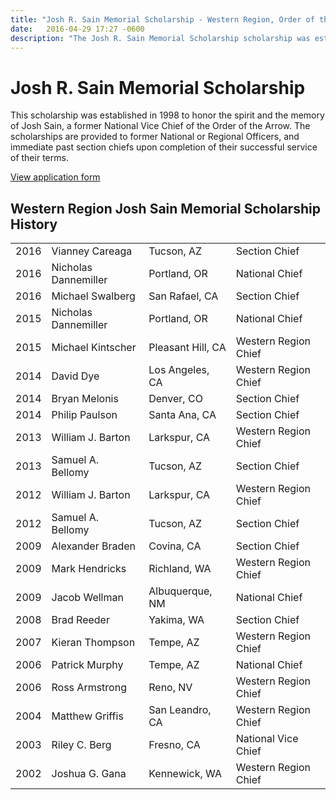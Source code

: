 ```yaml
---
title: "Josh R. Sain Memorial Scholarship - Western Region, Order of the Arrow, Boy Scouts of America"
date:   2016-04-29 17:27 -0600
description: "The Josh R. Sain Memorial Scholarship scholarship was established in 1998 to honor the spirit and the memory of Josh Sain, a former National Vice Chief of the Order of the Arrow."
---
```


# Josh R. Sain Memorial Scholarship

This scholarship was established in 1998 to honor the spirit and the memory of Josh Sain, a former National Vice Chief of the Order of the Arrow. The scholarships are provided to former National or Regional Officers, and immediate past section chiefs upon completion of their successful service of their terms.

<a href="http://www.oa-bsa.org/pages/content/printable-forms" target="_blank" class="btn btn-default btn-block"><i class="fa fa-external-link"></i> View application form</a>

## Western Region Josh Sain Memorial Scholarship History

<table class="table table-striped">
  <tbody>
    <tr>
      <td>2016</td>
      <td>Vianney Careaga</td>
      <td>Tucson, AZ</td>
      <td>Section Chief</td>
    </tr>
    <tr>
      <td>2016</td>
      <td>Nicholas Dannemiller</td>
      <td>Portland, OR</td>
      <td>National Chief</td>
    </tr>
    <tr>
      <td>2016</td>
      <td>Michael Swalberg</td>
      <td>San Rafael, CA</td>
      <td>Section Chief</td>
    </tr>
    <tr>
      <td>2015</td>
      <td>Nicholas Dannemiller</td>
      <td>Portland, OR</td>
      <td>National Chief</td>
    </tr>
    <tr>
      <td>2015</td>
      <td>Michael Kintscher</td>
      <td>Pleasant Hill, CA</td>
      <td>Western Region Chief</td>
    </tr>
    <tr>
      <td>2014</td>
      <td>David Dye</td>
      <td>Los Angeles, CA</td>
      <td>Western Region Chief</td>
    </tr>
    <tr>
      <td>2014</td>
      <td>Bryan Melonis</td>
      <td>Denver, CO</td>
      <td>Section Chief</td>
    </tr>
    <tr>
      <td>2014</td>
      <td>Philip Paulson</td>
      <td>Santa Ana, CA</td>
      <td>Section Chief</td>
    </tr>
    <tr>
      <td>2013</td>
      <td>William J. Barton</td>
      <td>Larkspur, CA</td>
      <td>Western Region Chief</td>
    </tr>
    <tr>
      <td>2013</td>
      <td>Samuel A. Bellomy</td>
      <td>Tucson, AZ</td>
      <td>Section Chief</td>
    </tr>
    <tr>
      <td>2012</td>
      <td>William J. Barton</td>
      <td>Larkspur, CA</td>
      <td>Western Region Chief</td>
    </tr>
    <tr>
      <td>2012</td>
      <td>Samuel A. Bellomy</td>
      <td>Tucson, AZ</td>
      <td>Section Chief</td>
    </tr>
    <tr>
      <td>2009</td>
      <td>Alexander Braden</td>
      <td>Covina, CA</td>
      <td>Section Chief</td>
    </tr>
    <tr>
      <td>2009</td>
      <td>Mark Hendricks</td>
      <td>Richland, WA</td>
      <td>Western Region Chief</td>
    </tr>
    <tr>
      <td>2009</td>
      <td>Jacob Wellman</td>
      <td>Albuquerque, NM</td>
      <td>National Chief</td>
    </tr>
    <tr>
      <td>2008</td>
      <td>Brad Reeder</td>
      <td>Yakima, WA</td>
      <td>Section Chief</td>
    </tr>
    <tr>
      <td>2007</td>
      <td>Kieran Thompson</td>
      <td>Tempe, AZ</td>
      <td>Western Region Chief</td>
    </tr>
    <tr>
      <td>2006</td>
      <td>Patrick Murphy</td>
      <td>Tempe, AZ</td>
      <td>National Chief</td>
    </tr>
    <tr>
      <td>2006</td>
      <td>Ross Armstrong</td>
      <td>Reno, NV</td>
      <td>Western Region Chief</td>
    </tr>
    <tr>
      <td>2004</td>
      <td>Matthew Griffis</td>
      <td>San Leandro, CA</td>
      <td>Western Region Chief</td>
    </tr>
    <tr>
      <td>2003</td>
      <td>Riley C. Berg</td>
      <td>Fresno, CA</td>
      <td>National Vice Chief</td>
    </tr>
    <tr>
      <td>2002</td>
      <td>Joshua G. Gana</td>
      <td>Kennewick, WA</td>
      <td>Western Region Chief</td>
    </tr>
  </tbody>
</table>